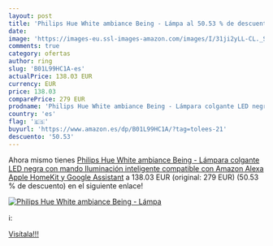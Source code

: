 ```yaml
---
layout: post
title: 'Philips Hue White ambiance Being - Lámpa al 50.53 % de descuento'
date: 
image: 'https://images-eu.ssl-images-amazon.com/images/I/31ji2yLL-CL._SL200_.jpg'
comments: true
category: ofertas
author: ring
slug: 'B01L99HC1A-es'
actualPrice: 138.03 EUR
currency: EUR
price: 138.03
comparePrice: 279 EUR
prodname: 'Philips Hue White ambiance Being - Lámpara colgante LED negra con mando  Iluminación inteligente  compatible con Amazon Alexa  Apple HomeKit y Google Assistant'
country: 'es'
flag: '🇪🇸'
buyurl: 'https://www.amazon.es/dp/B01L99HC1A/?tag=tolees-21'
descuento: '50.53'
---
```


Ahora mismo tienes [Philips Hue White ambiance Being - Lámpara colgante LED negra con mando  Iluminación inteligente  compatible con Amazon Alexa  Apple HomeKit y Google Assistant](https://www.amazon.es/dp/B01L99HC1A/?tag=tolees-21) a 138.03 EUR (original: 279 EUR) (50.53 %  de descuento) en el siguiente enlace!

[![Philips Hue White ambiance Being - Lámpa](https://images-eu.ssl-images-amazon.com/images/I/31ji2yLL-CL._SL200_.jpg)](https://www.amazon.es/dp/B01L99HC1A/?tag=tolees-21)

ℹ️:


[Visítala!!!](https://www.amazon.es/dp/B01L99HC1A/?tag=tolees-21)
